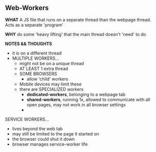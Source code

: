 ## Web-Workers
**WHAT**
A JS file that runs on a separate thread than the webpage thread.
Acts as a separate 'program'

**WHY**
do some 'heavy lifting' that the main thread doesn't 'need' to do

**NOTES && THOUGHTS**
- it is on a different thread
- MULTIPLE WORKERS...
	- might not be on a unique thread
	- AT LEAST 1 extra thread
	- SOME BROWSERS
		- allow 'child' workers
	- Mobile devices may limit these
	- there are SPECIALIZED workers
		- **dedicated-workers**, belonging to a webpage tab
		- **shared-workers**, running 1x, allowed to communicate with all open pages, may not work in all browser settings
		- 

SERVICE WORKERS...
- lives beyond the web tab
- may still be limited to the page it started on
- the browser could shut it down
- browser manages service-worker life

